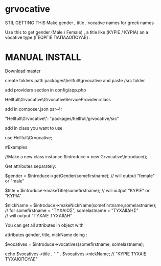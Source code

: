 # grvocative
STIL GETTING THIS 
Make gender , title , vocative names for greek names 

Use this to get gender (Male / Female) , a title like (ΚΥΡΙΕ / ΚΥΡΙΑ) an a vocative type (ΓΕΩΡΓΙΕ ΠΑΠΑΔΟΠΟΥΛΕ) .

# MANUAL INSTALL

Download master 

create folders path packages\hellfull\grvocative and paste /src folder 

add providers section in config/app.php

Hellfull\Grvocative\GrvocativeServiceProvider::class        

add in composer.json psr-4: 

"Hellfull\\Grvocative\\": "packages/hellfull/grvocative/src"

add in class you want to use 

use Hellfull\Grvocative;

#Examples

//Make a new class instance
$introduce = new Grvocative\Introduce();

Get attributes separately: 

$gender = $introduce->getGender(somefirstname);
// will output "female" or "male"

$title = $introduce->makeTitle(somefirstname);
// will output "ΚΥΡΙΕ" or "ΚΥΡΙΑ"

$nickName = $introduce->makeNickName(somefirstname,somelastname);
// for somefirstname = "ΤΥΧΑΙΟΣ", somelastname = "ΤΥΧΑΙΪΔΗΣ"  
// will output "TYXAIE ΤΥΧΑΙΪΔΗ"
 
You can get all attributes in object with

attributes gender, title, nickName doing :

$vocatives = $introduce->vocatives(somefirstname, somelastname);

echo $vocatives->title . " " . $vocatives->nickName;
// "ΚΥΡΙΕ ΤΥΧΑΙΕ ΤΥΧΑΙΟΠΟΥΛΕ"


